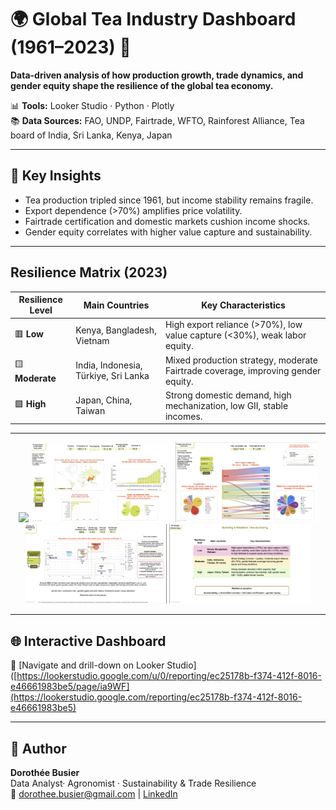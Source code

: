 # 🌍 Global Tea Industry Dashboard (1961–2023) 🌱

**Data-driven analysis of how production growth, trade dynamics, and gender equity shape the resilience of the global tea economy.**

📊 **Tools:** Looker Studio · Python · Plotly  
📚 **Data Sources:** FAO, UNDP, Fairtrade, WFTO, Rainforest Alliance, Tea board of India, Sri Lanka, Kenya, Japan

---

## 🔎 Key Insights
- Tea production tripled since 1961, but income stability remains fragile.
- Export dependence (>70%) amplifies price volatility.
- Fairtrade certification and domestic markets cushion income shocks.
- Gender equity correlates with higher value capture and sustainability.

---

## Resilience Matrix (2023)

| **Resilience Level** | **Main Countries** | **Key Characteristics** |
|-----------------------|--------------------|--------------------------|
| 🟥 **Low** | Kenya, Bangladesh, Vietnam | High export reliance (>70%), low value capture (<30%), weak labor equity. |
| 🟨 **Moderate** | India, Indonesia, Türkiye, Sri Lanka | Mixed production strategy, moderate Fairtrade coverage, improving gender equity. |
| 🟩 **High** | Japan, China, Taiwan | Strong domestic demand, high mechanization, low GII, stable incomes. |

---
<p align="center">
  <img src="Preview/Tea_dashboard_Home-page.png" width="45%">
  <img src="Preview/Tea_dashboard_Overview-p1.png" width="45%">
 <img src="Preview/Tea_dashboard_Trade-dynamics_p3.png" width="45%">
 <img src="Preview/Tea_dashboard_equity-resilience_p5.png" width="45%">
 <img src="Preview/Tea_dashboard_resilience-equation_p6.png" width="45%">
</p>

---


## 🌐 Interactive Dashboard
🔗 [Navigate and drill-down on Looker Studio]([https://lookerstudio.google.com/u/0/reporting/ec25178b-f374-412f-8016-e46661983be5/page/ia9WF](https://lookerstudio.google.com/reporting/ec25178b-f374-412f-8016-e46661983be5)

---

## 🧩 Author
**Dorothée Busier**  
Data Analyst· Agronomist · Sustainability & Trade Resilience  
📧 dorothee.busier@gmail.com | [LinkedIn](https://linkedin.com/in/dorothée-busier)
